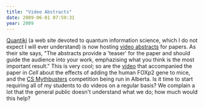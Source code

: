 ```yaml
---
title: "Video Abstracts"
date: 2009-06-01 07:59:31
year: 2009
---
```

<a href="http://www.quantiki.org/">Quantiki</a> (a web site devoted to quantum information science, which I do not expect I will ever understand) is now hosting <a href="http://www.quantiki.org/video_abstracts">video abstracts</a> for papers. As their site says, "The abstracts provide a 'teaser' for the paper and should guide the audience into your work, emphazising what you think is the most important result." This is very cool; so are the <a href="http://download.cell.com/mmcs/journals/0092-8674/PIIS009286740900378X.mmc2.mov">video</a> that accompanied the paper in <em>Cell</em> about the effects of adding the human FOXp2 gene to mice, and the <a href="http://csmythbusters.cs.ualberta.ca/">CS Mythbusters</a> competition being run in Alberta. Is it time to start requiring all of my students to do videos on a regular basis? We complain a lot that the general public doesn't understand what we do; how much would this help?

